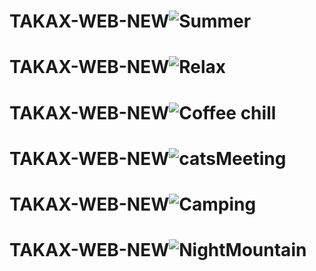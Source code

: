 # TAKAX-WEB-NEW![Summer](https://github.com/TAKAXMUSIC/TAKAX-WEB-NEW/assets/119456328/43ec6cfa-afad-4e0f-9260-07edc830943a)
# TAKAX-WEB-NEW![Relax](https://github.com/TAKAXMUSIC/TAKAX-WEB-NEW/assets/119456328/669a1c0d-6b9c-40e9-b2c3-7794dc45767a)
# TAKAX-WEB-NEW![Coffee chill](https://github.com/TAKAXMUSIC/TAKAX-WEB-NEW/assets/119456328/689bcb21-efd5-46cb-b6ea-a59f02b180f6)
# TAKAX-WEB-NEW![catsMeeting](https://github.com/TAKAXMUSIC/TAKAX-WEB-NEW/assets/119456328/e318cb34-df28-4858-8c5a-3f0e92b790f4)
# TAKAX-WEB-NEW![Camping](https://github.com/TAKAXMUSIC/TAKAX-WEB-NEW/assets/119456328/c5991b5a-d6a5-49ef-939f-a91d23f98c29)
# TAKAX-WEB-NEW![NightMountain](https://github.com/TAKAXMUSIC/TAKAX-WEB-NEW/assets/119456328/f95639f7-2334-48d1-bf7d-c34c22956488)

